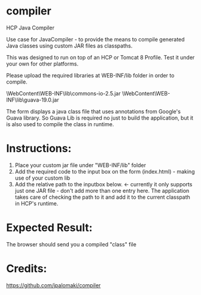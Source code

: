 # compiler
HCP Java Compiler

Use case for JavaCompiler - to provide the means to compile generated Java classes using custom JAR files as classpaths.

This was designed to run on top of an HCP or Tomcat 8 Profile. Test it under your own for other platforms. 

Please upload the required libraries at WEB-INF/lib folder in order to compile.

<path to your project>\WebContent\WEB-INF\lib\commons-io-2.5.jar
<path to your project>\WebContent\WEB-INF\lib\guava-19.0.jar

The form displays a java class file that uses annotations from Google's Guava library.
So Guava Lib is required no just to build the application, but it is also used to compile the class in runtime.

Instructions:
==================
<ol>
  <li>Place your custom jar file under "WEB-INF/lib" folder</li>
  <li>Add the required code to the input box on the form (index.html) - making use of your custom lib</li>
  <li>Add the relative path to the inputbox below. <- currently it only supports just one JAR file - don't add more than one entry here. The application takes care of checking the path to it and add it to the current classpath in HCP's runtime.</li>
</ol>

Expected Result:
===================
The browser should send you a compiled "class" file

Credits:
========================
https://github.com/jpalomaki/compiler

